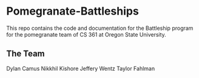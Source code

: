 Pomegranate-Battleships
=======================

This repo contains the code and documentation for the Battleship program for the pomegranate team of CS 361 at Oregon State University. 

The Team
--------
Dylan Camus
Nikkhil Kishore
Jeffery Wentz
Taylor Fahlman

